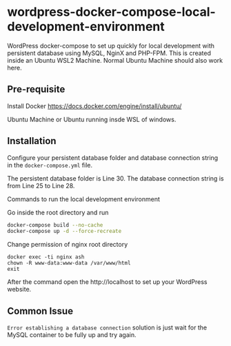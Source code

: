 # wordpress-docker-compose-local-development-environment
WordPress docker-compose to set up quickly for local development with persistent database using MySQL, NginX and PHP-FPM. This is created inside an Ubuntu WSL2 Machine. Normal Ubuntu Machine should also work here.

## Pre-requisite

Install Docker https://docs.docker.com/engine/install/ubuntu/

Ubuntu Machine or Ubuntu running insde WSL of windows.

## Installation

Configure your persistent database folder and database connection string in the `docker-compose.yml` file.

The persistent database folder is Line 30.
The database connection string is from Line 25 to Line 28.

Commands to run the local development environment

Go inside the root directory and run
```sh
docker-compose build --no-cache
docker-compose up -d --force-recreate
```

Change permission of nginx root directory
```
docker exec -ti nginx ash
chown -R www-data:www-data /var/www/html
exit
```

After the command open the http://localhost to set up your WordPress website.

## Common Issue

`Error establishing a database connection` solution is just wait for the MySQL container to be fully up and try again.

